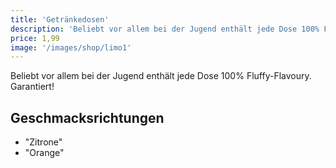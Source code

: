 ```yaml
---
title: 'Getränkedosen'
description: 'Beliebt vor allem bei der Jugend enthält jede Dose 100% Fluffy-Flavoury. Garantiert!'
price: 1,99
image: '/images/shop/limo1'
---
```


Beliebt vor allem bei der Jugend enthält jede Dose 100% Fluffy-Flavoury. Garantiert!

## Geschmacksrichtungen

- "Zitrone"
- "Orange"
